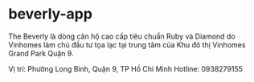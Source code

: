 # beverly-app

The Beverly là dòng căn hộ cao cấp tiêu chuẩn Ruby và Diamond do Vinhomes làm chủ đầu tư tọa lạc tại trung tâm của Khu đô thị Vinhomes Grand Park Quận 9.

Vị trí: Phường Long Bình, Quận 9, TP Hồ Chí Minh
Hotline: 0938279155
